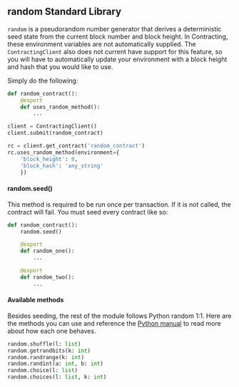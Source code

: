 ## random Standard Library

`random` is a pseudorandom number generator that derives a deterministic seed state from the current block number and block height. In Contracting, these environment variables are not automatically supplied. The `ContractingClient` also does not current have support for this feature, so you will have to automatically update your environment with a block height and hash that you would like to use.

Simply do the following:
```python
def random_contract():
	@export
	def uses_random_method():
		...

client = ContractingClient()
client.submit(random_contract)

rc = client.get_contract('random_contract')
rc.uses_random_method(environment={
	'block_height': 0,
	'block_hash': 'any_string'
	})
```

#### random.seed()

This method is required to be run once per transaction. If it is not called, the contract will fail. You must seed every contract like so:

```python
def random_contract():
	random.seed()

	@export
	def random_one():
		...

	@export
	def random_two():
		...
```

#### Available methods

Besides seeding, the rest of the module follows Python random 1:1. Here are the methods you can use and reference the [Python manual](https://docs.python.org/3.6/library/random.html) to read more about how each one behaves.

```python
random.shuffle(l: list)
random.getrandbits(k: int)
random.randrange(k: int)
random.randint(a: int, b: int)
random.choice(l: list)
random.choices(l: list, k: int)
```